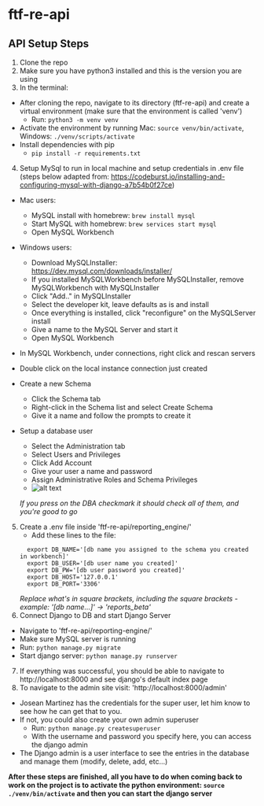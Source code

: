 # ftf-re-api
## API Setup Steps
1. Clone the repo
2. Make sure you have python3 installed and this is the version you are using
3. In the terminal:
  - After cloning the repo, navigate to its directory (ftf-re-api) and create a virtual environment (make sure that the environment is called 'venv')
    - Run: `python3 -m venv venv`
  - Activate the environment by running Mac: `source venv/bin/activate`, Windows: `./venv/scripts/activate`
  - Install dependencies with pip
    - `pip install -r requirements.txt`
4. Setup MySql to run in local machine and setup credentials in .env file (steps below adapted from: https://codeburst.io/installing-and-configuring-mysql-with-django-a7b54b0f27ce)
  - Mac users:
    - MySQL install with homebrew: `brew install mysql`
    - Start MySQL with homebrew: `brew services start mysql`
    - Open MySQL Workbench
  - Windows users:
    - Download MySQLInstaller: https://dev.mysql.com/downloads/installer/
    - If you installed MySQLWorkbench before MySQLInstaller, remove MySQLWorkbench with MySQLInstaller
    - Click "Add.." in MySQLInstaller
    - Select the developer kit, leave defaults as is and install
    - Once everything is installed, click "reconfigure" on the MySQLServer install
    - Give a name to the MySQL Server and start it
    - Open MySQL Workbench
  - In MySQL Workbench, under connections, right click and rescan servers
  - Double click on the local instance connection just created
  - Create a new Schema
    - Click the Schema tab
    - Right-click in the Schema list and select Create Schema
    - Give it a name and follow the prompts to create it
  - Setup a database user
    - Select the Administration tab
    - Select Users and Privileges
    - Click Add Account
    - Give your user a name and password
    - Assign Administrative Roles and Schema Privileges
    - ![alt text](https://miro.medium.com/max/875/1*02UwfaPiNr8mWqSqb3akdg.png)
    
    *If you press on the DBA checkmark it should check all of them, and you're good to go*
5. Create a .env file inside 'ftf-re-api/reporting_engine/'
     - Add these lines to the file:
     ```
       export DB_NAME='[db name you assigned to the schema you created in workbench]'
       export DB_USER='[db user name you created]'
       export DB_PW='[db user password you created]'
       export DB_HOST='127.0.0.1'
       export DB_PORT='3306'
      ```
     *Replace what's in square brackets, including the square brackets - example: '[db name...]' -> 'reports_beta'*
6. Connect Django to DB and start Django Server
  - Navigate to 'ftf-re-api/reporting-engine/'
  - Make sure MySQL server is running
  - Run: `python manage.py migrate`
  - Start django server: `python manage.py runserver`
7. If everything was successful, you should be able to navigate to http://localhost:8000 and see django's default index page
8. To navigate to the admin site visit: 'http://localhost:8000/admin'
  - Josean Martinez has the credentials for the super user, let him know to see how he can get that to you.
  - If not, you could also create your own admin superuser
    - Run: `python manage.py createsuperuser`
    - With the username and password you specify here, you can access the django admin
  - The Django admin is a user interface to see the entries in the database and manage them (modify, delete, add, etc...)
  
**After these steps are finished, all you have to do when coming back to work on the project is to activate the python environment: `source ./venv/bin/activate` and then you can start the django server**
